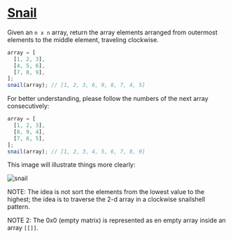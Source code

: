 # [Snail](https://www.codewars.com/kata/521c2db8ddc89b9b7a0000c1)

Given an `n x n` array, return the array elements arranged from outermost elements to the middle element, traveling clockwise.

```javascript
array = [
  [1, 2, 3],
  [4, 5, 6],
  [7, 8, 9],
];
snail(array); // [1, 2, 3, 6, 9, 8, 7, 4, 5]
```

For better understanding, please follow the numbers of the next array consecutively:

```javascript
array = [
  [1, 2, 3],
  [8, 9, 4],
  [7, 6, 5],
];
snail(array); // [1, 2, 3, 4, 5, 6, 7, 8, 9]
```

This image will illustrate things more clearly:

![snail](http://www.haan.lu/files/2513/8347/2456/snail.png)

NOTE: The idea is not sort the elements from the lowest value to the highest; the idea is to traverse the 2-d array in a clockwise snailshell pattern.

NOTE 2: The 0x0 (empty matrix) is represented as en empty array inside an array `[[]]`.
